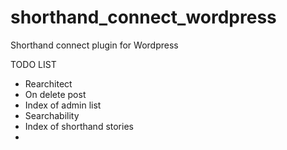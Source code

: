 # shorthand_connect_wordpress
Shorthand connect plugin for Wordpress

TODO LIST
 - Rearchitect
 - On delete post
 - Index of admin list
 - Searchability
 - Index of shorthand stories
 - 